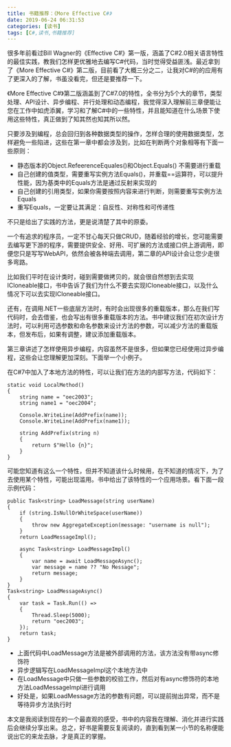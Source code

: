 ```yaml
---
title: 书籍推荐：《More Effective C#》
date: 2019-06-24 06:31:53
categories: [读书]
tags: [C#,读书,书籍推荐]
---
```


很多年前看过Bill Wagner的《Effective C#》第一版，涵盖了C#2.0相关语言特性的最佳实践，教我们怎样更优雅地去编写C#代码，当时觉得受益匪浅。最近拿到了《More Effective C#》第二版，目前看了大概三分之二，让我对C#的的应用有了更深入的了解，书虽没看完，但还是要推荐一下。

<!--more-->

《More Effective C#》第二版涵盖到了C#7.0的特性，全书分为5个大的章节，类型处理、API设计、异步编程、并行处理和动态编程，我觉得深入理解前三章便能让您在工作中如虎添翼，学习和了解C#中的一些特性，并且能知道在什么场景下使用这些特性，真正做到了知其然也知其所以然。

只要涉及到编程，总会回归到各种数据类型的操作，怎样合理的使用数据类型，怎样避免一些陷进，这些在第一章中都会涉及到，比如在判断两个对象相等有下面一些原则：

* 静态版本的Object.RefeerenceEquales()和Object.Equals() 不需要进行重载
* 自己创建的值类型，需要重写实例方法Equals()，并重载==运算符，可以提升性能，因为基类中的Equals方法是通过反射来实现的
* 自己创建的引用类型，如果你需要按照内容来进行判断，则需要重写实例方法Equals
* 重写Equals，一定要让其满足：自反性、对称性和可传递性

不只是给出了实践的方法，更是说清楚了其中的原委。

一个有追求的程序员，一定不甘心每天只做CRUD，随着经验的增长，您可能需要去编写更下游的程序，需要提供安全、好用、可扩展的方法或接口供上游调用，即便您只是写写WebAPI，依然会被各种端去调用，第二章的API设计会让您少走很多弯路。

比如我们平时在设计类时，碰到需要做拷贝的，就会很自然想到去实现ICloneable接口，书中告诉了我们为什么不要去实现ICloneable接口，以及什么情况下可以去实现ICloneable接口。

还有，在调用.NET一些底层方法时，有时会出现很多的重载版本，那么在我们写代码时，会去借鉴，也会写出有很多重载版本的方法。书中建议我们在初次设计方法时，可以利用可选参数和命名参数来设计方法的参数，可以减少方法的重载版本，但发布后，如果有调整，建议添加重载版本。

第三章讲述了怎样使用异步编程，内容虽然不是很多，但如果您已经使用过异步编程，这些会让您理解更加深刻。下面举一个小例子。

在C#7中加入了本地方法的特性，可以让我们在方法的内部写方法，代码如下：

```
static void LocalMethod()
{
    string name = "oec2003";
    string name1 = "oec2004";

    Console.WriteLine(AddPrefix(name));
    Console.WriteLine(AddPrefix(name1));
    
    string AddPrefix(string n)
    {
        return $"Hello {n}";
    }
}
```

可能您知道有这么一个特性，但并不知道该什么时候用，在不知道的情况下，为了去使用某个特性，可能出现滥用。书中给出了该特性的一个应用场景。看下面一段示例代码：

```
public Task<string> LoadMessage(string userName)
{
    if (string.IsNullOrWhiteSpace(userName))
    {
        throw new AggregateException(message: "username is null");
    }
    return LoadMessageImpl();

    async Task<string> LoadMessageImpl()
    {
        var name = await LoadMessageAsync();
        var message = name ?? "No Message";
        return message;
    }
}
Task<string> LoadMessageAsync()
{
    var task = Task.Run(() =>
    {
        Thread.Sleep(5000);
        return "oec2003";
    });
    return task;
}
```

* 上面代码中LoadMessage方法是被外部调用的方法，该方法没有带async修饰符
* 异步逻辑写在LoadMessageImpl这个本地方法中
* 在LoadMessage中只做一些参数的校验工作，然后对有async修饰符的本地方法LoadMessageImpl进行调用
* 好处是，如果LoadMessage方法的参数有问题，可以提前抛出异常，而不是等待异步方法执行时

本文是我阅读到现在的一个最直观的感受，书中的内容我在理解、消化并进行实践后会继续分享出来。总之，好书是需要反复阅读的，直到看到某一小节的名称便能说出它的来龙去脉，才是真正的掌握。

